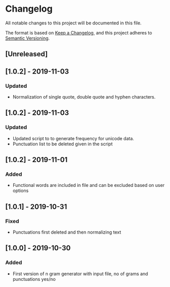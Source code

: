 # Changelog
All notable changes to this project will be documented in this file.

The format is based on [Keep a Changelog](https://keepachangelog.com/en/1.0.0/),
and this project adheres to [Semantic Versioning](https://semver.org/spec/v2.0.0.html).

## [Unreleased]

## [1.0.2] - 2019-11-03
### Updated
- Normalization of single quote, double quote and hyphen characters.

## [1.0.2] - 2019-11-03
### Updated
- Updated script to to generate frequency for unicode data. 
- Punctuation list to be deleted given in the script

## [1.0.2] - 2019-11-01
### Added
- Functional words are included in file and can be excluded based on user options

## [1.0.1] - 2019-10-31
### Fixed
- Punctuations first deleted and then normalizing text

## [1.0.0] - 2019-10-30
### Added
- First version of n gram generator with input file, no of grams and punctuations yes/no


